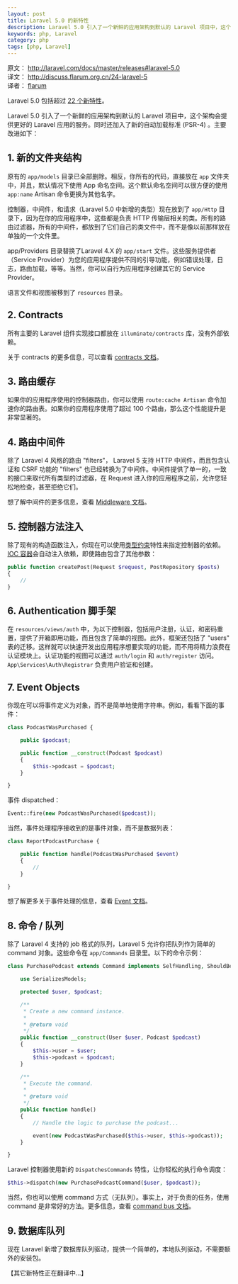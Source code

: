 ```yaml
---
layout: post
title: Laravel 5.0 的新特性
description: Laravel 5.0 引入了一个新鲜的应用架构到默认的 Laravel 项目中，这个架构会提供更好的 Laravel 应用的服务。同时还加入了新的自动加载标准 (PSR-4) 。
keywords: php, Laravel
category: php
tags: [php, Laravel]
---
```


原文： <http://laravel.com/docs/master/releases#laravel-5.0>  
译文： <http://discuss.flarum.org.cn/24-laravel-5>  
译者： [flarum](http://discuss.flarum.org.cn)

Laravel 5.0 包括超过 [22 个新特性](https://laravel-news.com/2015/01/laravel-5/)。

Laravel 5.0 引入了一个新鲜的应用架构到默认的 Laravel 项目中，这个架构会提供更好的 Laravel 应用的服务。同时还加入了新的自动加载标准 (PSR-4) 。主要改进如下：

## 1. 新的文件夹结构

原有的 `app/models` 目录已全部删除。相反，你所有的代码，直接放在 `app` 文件夹中，并且，默认情况下使用 App 命名空间。这个默认命名空间可以很方便的使用 `app:name` Artisan 命令更换为其他名字。

控制器，中间件，和请求（Laravel 5.0 中新增的类型）现在放到了 `app/Http` 目录下，因为在你的应用程序中，这些都是负责 HTTP 传输层相关的类。所有的路由过滤器，所有的中间件，都放到了它们自己的类文件中，而不是像以前那样放在单独的一个文件里。

app/Providers 目录替换了Laravel 4.X 的 `app/start` 文件。这些服务提供者（Service Provider）为您的应用程序提供不同的引导功能，例如错误处理，日志，路由加载，等等。当然，你可以自行为应用程序创建其它的 Service Provider。

语言文件和视图被移到了 `resources` 目录。

## 2. Contracts

所有主要的 Laravel 组件实现接口都放在 `illuminate/contracts` 库，没有外部依赖。

关于 contracts 的更多信息，可以查看 [contracts 文档](http://laravel.com/docs/master/contracts)。

## 3. 路由缓存

如果你的应用程序使用的控制器路由，你可以使用 `route:cache Artisan` 命令加速你的路由表。如果你的应用程序使用了超过 100 个路由，那么这个性能提升是非常显著的。

## 4. 路由中间件

除了 Laravel 4 风格的路由 "filters"， Laravel 5 支持 HTTP 中间件，而且包含认证和 CSRF 功能的 "filters" 也已经转换为了中间件。中间件提供了单一的，一致的接口来取代所有类型的过滤器，在 Request 进入你的应用程序之前，允许您轻松地检查，甚至拒绝它们。

想了解中间件的更多信息，查看 [Middleware 文档](http://laravel.com/docs/master/middleware)。

## 5. 控制器方法注入

除了现有的构造函数注入，你现在可以使用[类型约束](http://php.net/manual/zh/language.oop5.typehinting.php)特性来指定控制器的依赖。[IOC 容器](http://laravel.com/docs/master/container)会自动注入依赖，即使路由包含了其他参数：

```php
public function createPost(Request $request, PostRepository $posts)
{
    //
}
```

## 6. Authentication 脚手架

在 `resources/views/auth` 中，为以下控制器，包括用户注册，认证，和密码重置，提供了开箱即用功能，而且包含了简单的视图。此外，框架还包括了 "users" 表的迁移。这样就可以快速开发出应用程序想要实现的功能，而不用将精力浪费在认证模块上。认证功能的视图可以通过 `auth/login` 和 `auth/register` 访问。`App\Services\Auth\Registrar` 负责用户验证和创建。

## 7. Event Objects

你现在可以将事件定义为对象，而不是简单地使用字符串。例如，看看下面的事件：

```php
class PodcastWasPurchased {

    public $podcast;

    public function __construct(Podcast $podcast)
    {
        $this->podcast = $podcast;
    }

}
```

事件 dispatched：

```php
Event::fire(new PodcastWasPurchased($podcast));
```

当然，事件处理程序接收到的是事件对象，而不是数据列表：

```php
class ReportPodcastPurchase {

    public function handle(PodcastWasPurchased $event)
    {
        //
    }

}
```

想了解更多关于事件处理的信息，查看 [Event 文档](http://laravel.com/docs/master/events)。

## 8. 命令 / 队列

除了 Laravel 4 支持的 job 格式的队列，Laravel 5 允许你把队列作为简单的 command 对象。这些命令在 `app/Commands` 目录里。以下的命令示例：

```php
class PurchasePodcast extends Command implements SelfHandling, ShouldBeQueued {

    use SerializesModels;

    protected $user, $podcast;

    /**
     * Create a new command instance.
     *
     * @return void
     */
    public function __construct(User $user, Podcast $podcast)
    {
        $this->user = $user;
        $this->podcast = $podcast;
    }

    /**
     * Execute the command.
     *
     * @return void
     */
    public function handle()
    {
        // Handle the logic to purchase the podcast...

        event(new PodcastWasPurchased($this->user, $this->podcast));
    }

}
```

Laravel 控制器使用新的 `DispatchesCommands` 特性，让你轻松的执行命令调度：

```php
$this->dispatch(new PurchasePodcastCommand($user, $podcast));
```

当然，你也可以使用 command 方式（无队列）。事实上，对于负责的任务，使用 command 是非常好的方法。更多信息，查看 [command bus 文档](http://laravel.com/docs/master/bus)。

## 9. 数据库队列

现在 Laravel 新增了数据库队列驱动，提供一个简单的，本地队列驱动，不需要额外的安装包。

【其它新特性正在翻译中...】
